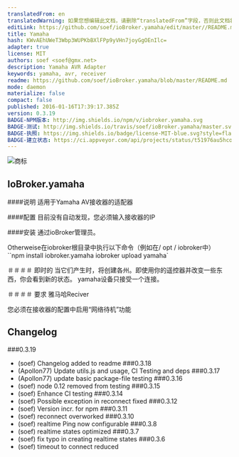 ```yaml
---
translatedFrom: en
translatedWarning: 如果您想编辑此文档，请删除“translatedFrom”字段，否则此文档将再次自动翻译
editLink: https://github.com/soef/ioBroker.yamaha/edit/master//README.md
title: Yamaha
hash: KWvAEhUWeT3Wbp3WUPKbBXlFPp9yVHn7joyGgOEnIlc=
adapter: true
license: MIT
authors: soef <soef@gmx.net>
description: Yamaha AVR Adapter
keywords: yamaha, avr, receiver
readme: https://github.com/soef/ioBroker.yamaha/blob/master/README.md
mode: daemon
materialize: false
compact: false
published: 2016-01-16T17:39:17.385Z
version: 0.3.19
BADGE-NPM版本: http://img.shields.io/npm/v/iobroker.yamaha.svg
BADGE-测试: http://img.shields.io/travis/soef/ioBroker.yamaha/master.svg
BADGE-执照: https://img.shields.io/badge/license-MIT-blue.svg?style=flat
BADGE-建立状态: https://ci.appveyor.com/api/projects/status/t51976au5hcoo2mx?svg=true
---
```

![商标](zh-cn/adapterref/iobroker.yamaha/../../../en/adapterref/iobroker.yamaha/admin/yamaha.png)


## IoBroker.yamaha
<!--
-->

####说明
适用于Yamaha AV接收器的适配器

####配置
目前没有自动发现，您必须输入接收器的IP

####安装
通过ioBroker管理员。

Otherweise在iobroker根目录中执行以下命令（例如在/ opt / iobroker中）``npm install iobroker.yamaha iobroker upload yamaha`

＃＃＃＃ 即时的
当它们产生时，将创建各州。即使用你的遥控器并改变一些东西，你会看到新的状态。
yamaha设备只接受一个连接。

＃＃＃＃ 要求
雅马哈Reciver

您必须在接收器的配置中启用“网络待机”功能

## Changelog
###0.3.19
* (soef) Changelog added to readme
###0.3.18
* (Apollon77) Update utils.js and usage, CI Testing and deps
###0.3.17
* (Apollon77) update basic package-file testing
###0.3.16
* (soef) node 0.12 removed from testing
###0.3.15
* (soef) Enhance CI testing
###0.3.14
* (soef) Possible exception in reconnect fixed
###0.3.12
* (soef) Version incr. for npm
###0.3.11
* (soef) reconnect overworked
###0.3.10
* (soef) realtime Ping now configurable
###0.3.8
* (soef) realtime states optimized
###0.3.7
* (soef) fix typo in creating realtime states
###0.3.6
* (soef) timeout to connect reduced

<!--

## License
The MIT License (MIT)

Copyright (c) 2015-2017 soef <soef@gmx.net>

Permission is hereby granted, free of charge, to any person obtaining a copy
of this software and associated documentation files (the "Software"), to deal
in the Software without restriction, including without limitation the rights
to use, copy, modify, merge, publish, distribute, sublicense, and/or sell
copies of the Software, and to permit persons to whom the Software is
furnished to do so, subject to the following conditions:

The above copyright notice and this permission notice shall be included in
all copies or substantial portions of the Software.

THE SOFTWARE IS PROVIDED "AS IS", WITHOUT WARRANTY OF ANY KIND, EXPRESS OR
IMPLIED, INCLUDING BUT NOT LIMITED TO THE WARRANTIES OF MERCHANTABILITY,
FITNESS FOR A PARTICULAR PURPOSE AND NONINFRINGEMENT. IN NO EVENT SHALL THE
AUTHORS OR COPYRIGHT HOLDERS BE LIABLE FOR ANY CLAIM, DAMAGES OR OTHER
LIABILITY, WHETHER IN AN ACTION OF CONTRACT, TORT OR OTHERWISE, ARISING FROM,
OUT OF OR IN CONNECTION WITH THE SOFTWARE OR THE USE OR OTHER DEALINGS IN
THE SOFTWARE.
-->